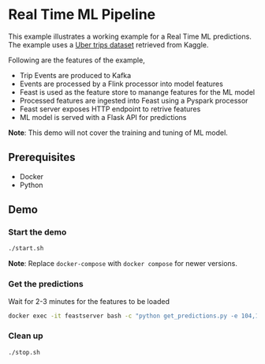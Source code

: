 # Real Time ML Pipeline

This example illustrates a working example for a Real Time ML predictions. The example uses a [Uber trips dataset](https://www.kaggle.com/datasets/yasserh/uber-fares-dataset) retrieved from Kaggle. 

Following are the features of the example,
- Trip Events are produced to Kafka
- Events are processed by a Flink processor into model features
- Feast is used as the feature store to manange features for the ML model
- Processed features are ingested into Feast using a Pyspark processor
- Feast server exposes HTTP endpoint to retrive features
- ML model is served with a Flask API for predictions

**Note**: This demo will not cover the training and tuning of ML model. 

## Prerequisites
- Docker
- Python

## Demo

### Start the demo

```bash
./start.sh
```

**Note**: Replace `docker-compose` with `docker compose` for newer versions.

### Get the predictions

Wait for 2-3 minutes for the features to be loaded

```bash
docker exec -it feastserver bash -c "python get_predictions.py -e 104,105"
```

### Clean up

```bash
./stop.sh
```